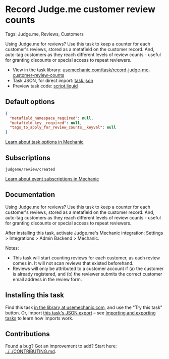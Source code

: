 # Record Judge.me customer review counts

Tags: Judge.me, Reviews, Customers

Using Judge.me for reviews? Use this task to keep a counter for each customer's reviews, stored as a metafield on the customer record. And, auto-tag customers as they reach different levels of review counts - useful for granting discounts or special access to repeat reviewers.

* View in the task library: [usemechanic.com/task/record-judge-me-customer-review-counts](https://usemechanic.com/task/record-judge-me-customer-review-counts)
* Task JSON, for direct import: [task.json](../../tasks/record-judge-me-customer-review-counts.json)
* Preview task code: [script.liquid](./script.liquid)

## Default options

```json
{
  "metafield_namespace_required": null,
  "metafield_key__required": null,
  "tags_to_apply_for_review_counts__keyval": null
}
```

[Learn about task options in Mechanic](https://docs.usemechanic.com/article/471-task-options)

## Subscriptions

```liquid
judgeme/review/created
```

[Learn about event subscriptions in Mechanic](https://docs.usemechanic.com/article/408-subscriptions)

## Documentation

Using Judge.me for reviews? Use this task to keep a counter for each customer's reviews, stored as a metafield on the customer record. And, auto-tag customers as they reach different levels of review counts - useful for granting discounts or special access to repeat reviewers.

After installing this task, activate Judge.me's Mechanic integration: Settings > Integrations > Admin Backend > Mechanic.

Notes:

* This task will start counting reviews for each customer, as each review comes in. It will not scan reviews that existed beforehand.
* Reviews will only be attributed to a customer account if (a) the customer is already registered, and (b) the reviewer submits the correct customer email address in the review form.

## Installing this task

Find this task [in the library at usemechanic.com](https://usemechanic.com/task/record-judge-me-customer-review-counts), and use the "Try this task" button. Or, import [this task's JSON export](../../tasks/record-judge-me-customer-review-counts.json) – see [Importing and exporting tasks](https://docs.usemechanic.com/article/505-importing-and-exporting-tasks) to learn how imports work.

## Contributions

Found a bug? Got an improvement to add? Start here: [../../CONTRIBUTING.md](../../CONTRIBUTING.md).
